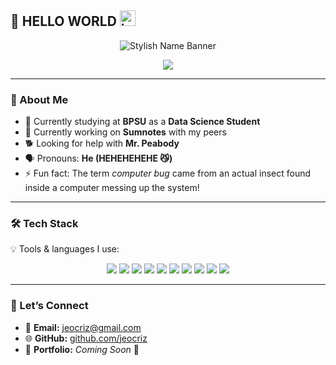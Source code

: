 ## 👋 HELLO WORLD <img width="25" height="25" alt="icon" src="https://github.com/user-attachments/assets/fcd0c008-1406-494f-b86d-d6d33038a802" />

<!-- Stylish Wavy Banner with Name -->
<p align="center">
  <img src="https://capsule-render.vercel.app/api?type=waving&color=gradient&height=120&section=header&text=Jeo-Criz%20Izzack%20E.%20Perdio&fontSize=35&fontAlignY=35&animation=twinkling&fontColor=ffffff" alt="Stylish Name Banner"/>
</p>

<!-- Typing Animation Tagline -->
<p align="center">
  <img src="https://readme-typing-svg.herokuapp.com?font=Orbitron&weight=600&size=24&color=5389FF&background=20248048&center=true&vCenter=true&width=600&lines=%F0%9F%93%8A+Data+Science+Student;%F0%9F%92%BB+AI+Enthusiast;%E2%9A%A1+Software+Developer;%F0%9F%8C%B1+Lifelong+Learner" />
</p>


---

### 🌟 About Me  
- 🏫 Currently studying at **BPSU** as a **Data Science Student**
- 🔭 Currently working on **Sumnotes** with my peers  
- 🐕 Looking for help with **Mr. Peabody**  
- 🗣️ Pronouns: **He (HEHEHEHEHE 😼)**  
- ⚡ Fun fact: The term *computer bug* came from an actual insect found inside a computer messing up the system!  

---

### 🛠️ Tech Stack  

💡 Tools & languages I use:  

<p align="center">
  <img src="https://img.shields.io/badge/Python-3776AB?style=for-the-badge&logo=python&logoColor=white"/>
  <img src="https://img.shields.io/badge/C%23-239120?style=for-the-badge&logo=c-sharp&logoColor=white"/>
  <img src="https://img.shields.io/badge/SQL-4479A1?style=for-the-badge&logo=postgresql&logoColor=white"/>
  <img src="https://img.shields.io/badge/JavaScript-F7DF1E?style=for-the-badge&logo=javascript&logoColor=black"/>
  <img src="https://img.shields.io/badge/R-276DC3?style=for-the-badge&logo=r&logoColor=white"/>
  <img src="https://img.shields.io/badge/Java-007396?style=for-the-badge&logo=java&logoColor=white"/>
  <img src="https://img.shields.io/badge/HTML5-E34F26?style=for-the-badge&logo=html5&logoColor=white"/>
  <img src="https://img.shields.io/badge/CSS-1572B6?style=for-the-badge&logo=css3&logoColor=white"/>
  <img src="https://img.shields.io/badge/PHP-777BB4?style=for-the-badge&logo=php&logoColor=white"/>
  <img src="https://img.shields.io/badge/React%20Native-61DAFB?style=for-the-badge&logo=react&logoColor=black"/>
</p>

---

### 🤝 Let’s Connect  
- 📧 **Email:** jeocriz@gmail.com  
- 🌐 **GitHub:** [github.com/jeocriz](https://github.com/Shiroshoes)  
- 📁 **Portfolio:** *Coming Soon* 🚧  
